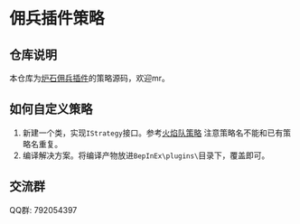 # 佣兵插件策略

## 仓库说明
本仓库为[炉石佣兵插件](https://github.com/jimowushuang/hs-mercenary)的策略源码，欢迎mr。

## 如何自定义策略
1. 新建一个类，实现`IStrategy`接口。参考[火焰队策略]() 注意策略名不能和已有策略名重复。
2. 编译解决方案。将编译产物放进`BepInEx\plugins\`目录下，覆盖即可。

## 交流群
QQ群: 792054397